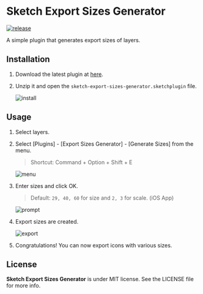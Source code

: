 Sketch Export Sizes Generator
=============================

[![release](http://img.shields.io/github/release/devxoul/sketch-export-sizes-generator.svg)](https://github.com/devxoul/sketch-export-sizes-generator/releases)

A simple plugin that generates export sizes of layers.


Installation
------------

1. Download the latest plugin at [here](https://github.com/devxoul/sketch-export-sizes-generator/releases/latest).

2. Unzip it and open the `sketch-export-sizes-generator.sketchplugin` file.

    ![install](https://cloud.githubusercontent.com/assets/931655/9568335/83e069e8-4f81-11e5-9ce9-519b58a9023d.png)


Usage
-----

1. Select layers.

2. Select [Plugins] - [Export Sizes Generator] - [Generate Sizes] from the menu.
    > Shortcut: Command + Option + Shift + E

    ![menu](https://cloud.githubusercontent.com/assets/931655/9568280/ad573d6c-4f7f-11e5-903a-c9bb10c31040.png)

3. Enter sizes and click OK.
    > Default: `29, 40, 60` for size and `2, 3` for scale. (iOS App)

    ![prompt](https://cloud.githubusercontent.com/assets/931655/11877130/b6a3057a-a530-11e5-9385-cf8585a53b9b.png)

4. Export sizes are created.

    ![export](https://cloud.githubusercontent.com/assets/931655/11877222/3bf9731c-a531-11e5-8f92-367c92b7122d.png)



5. Congratulations! You can now export icons with various sizes.


License
-------

**Sketch Export Sizes Generator** is under MIT license. See the LICENSE file for more info.
